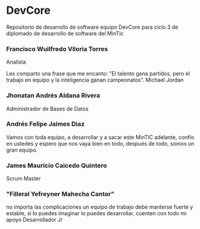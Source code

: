 # DevCore
Repositorio de desarrollo de software equipo DevCore para ciclo 3 de diplomado de desarrollo de software del MinTic

### **Francisco Wuilfredo Viloria Torres**
Analista

Les comparto una frase que me encanto: "El talento gana partidos, pero el trabajo en equipo y la inteligencia ganan campeonatos”. Michael Jordan

### **Jhonatan Andrés Aldana Rivera**
Administrador de Bases de Datos

### **Andrés Felipe Jaimes Diaz**
Vamos con toda equipo, a desarrollar y a sacar este MinTIC adelante, confío en ustedes y espero que nos vaya bien en todo, después de todo, somos un gran equipo.

### **James Mauricio Caicedo Quintero**
Scrum Master

### "Filleral Yefreyner Mahecha Cantor"

no importa las complicaciones un equipo de trabajo debe manterse fuerte y estable, si lo puedes imaginar lo puedes desarrollar, cuenten con todo mi apoyo 
Desarrollador Jr
